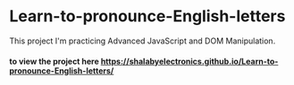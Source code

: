# Learn-to-pronounce-English-letters
This project I'm practicing Advanced JavaScript and DOM Manipulation.
#### to view the project here https://shalabyelectronics.github.io/Learn-to-pronounce-English-letters/
